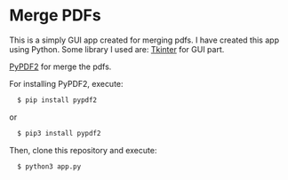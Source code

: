 # Merge PDFs
This is a simply GUI app created for merging pdfs.
I have created this app using Python.
Some library I used are:
[Tkinter](https://docs.python.org/3/library/tkinter.html) for GUI part.

[PyPDF2](https://pypi.org/project/PyPDF2/) for merge the pdfs.

For installing PyPDF2, execute:

```bash
  $ pip install pypdf2
```

or

```bash
  $ pip3 install pypdf2
```

Then, clone this repository and execute:

```bash
  $ python3 app.py
```
